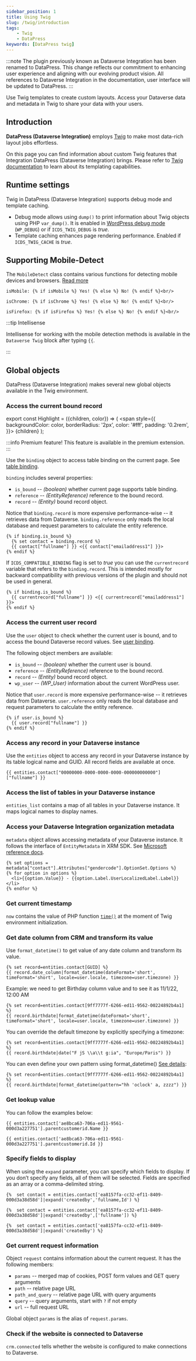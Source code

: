 ```yaml
---
sidebar_position: 1
title: Using Twig
slug: /twig/introduction
tags:
    - Twig
    - DataPress
keywords: [DataPress twig]  
---
```

:::note
The plugin previously known as Dataverse Integration has been renamed to DataPress. This change reflects our commitment to enhancing user experience and aligning with our evolving product vision.
All references to Dataverse Integration in the documentation, user interface will be updated to DataPress.
:::

<p class="lead">Use Twig templates to create custom layouts. Access your Dataverse data and metadata in Twig to share your data with your users.</p>

## Introduction

**DataPress (Dataverse Integration)** employs [Twig](https://twig.symfony.com/) to make most data-rich layout jobs effortless.

On this page you can find information about custom Twig features that Integration DataPress (Dataverse Integration) brings. Please refer to [Twig documentation](https://twig.symfony.com/doc/2.x/templates.html) to learn about its templating capabilities.

## Runtime settings

Twig in DataPress (Dataverse Integration) supports debug mode and template caching.

- Debug mode allows using `dump()` to print information about Twig objects using PHP `var_dump()`. It is enabled in [WordPress debug mode](https://wordpress.org/support/article/debugging-in-wordpress/) (`WP_DEBUG`) or if `ICDS_TWIG_DEBUG` is *true*.
- Template caching enhances page rendering performance. Enabled if `ICDS_TWIG_CACHE` is *true*.

## Supporting Mobile-Detect

The `MobileDetect` class contains various functions for detecting mobile devices and browsers. [Read more](https://github.com/serbanghita/Mobile-Detect)

```twig
isMobile: {% if isMobile %} Yes! {% else %} No! {% endif %}<br/>

isChrome: {% if isChrome %} Yes! {% else %} No! {% endif %}<br/>

isFirefox: {% if isFirefox %} Yes! {% else %} No! {% endif %}<br/>
```

:::tip Intellisense

Intellisense for working with the mobile detection methods is available in the `Dataverse Twig` block after typing `{{`.

:::


## Global objects

DataPress (Dataverse Integration) makes several new global objects available in the Twig environment.

### Access the current bound record 

export const Highlight = ({children, color}) => (
  <span
    style={{
      backgroundColor: color,
      borderRadius: '2px',
      color: '#fff',
      padding: '0.2rem',
    }}>
    {children}
  </span>
);

:::info
Premium feature! This feature is available in the premium extension.
:::

Use the `binding` object to access table binding on the current page. See [table binding](/datapress/binding/table-binding.md).

`binding` includes several properties:

- `is_bound` -- *(boolean)* whether current page supports table binding.
- `reference` -- *(EntityReference)* reference to the bound record.
- `record` -- *(Entity)* bound record object.

Notice that `binding.record` is more expensive performance-wise -- it retrieves data from Dataverse. `binding.reference` only
reads the local database and request parameters to calculate the entity reference.

```twig
{% if binding.is_bound %}
  {% set contact = binding.record %}
  {{ contact["fullname"] }} <{{ contact["emailaddress1"] }}>
{% endif %}
```

If `ICDS_COMPATIBLE_BINDING` flag is set to *true* you can use the `currentrecord` variable that refers to the `binding.record`. This is intended mostly for backward compatibility with previous versions of the plugin and should not be used in general.

```twig
{% if binding.is_bound %}
  {{ currentrecord["fullname"] }} <{{ currentrecord["emailaddress1"] }}>
{% endif %}
```

### Access the current user record 

Use the `user` object to check whether the current user is bound, and to access the bound Dataverse record values. See [user binding](/datapress/binding/user-binding.md).

The following object members are available:

- `is_bound` -- *(boolean)* whether the current user is bound.
- `reference` -- *(EntityReference)* reference to the bound record.
- `record` -- *(Entity)* bound record object.
- `wp_user` -- *(WP_User)* information about the current WordPress user.

Notice that `user.record` is more expensive performance-wise -- it retrieves data from Dataverse. `user.reference` only
reads the local database and request parameters to calculate the entity reference.

```twig
{% if user.is_bound %}
  {{ user.record["fullname"] }}
{% endif %}
```

### Access any record in your Dataverse instance

Use the `entities` object to access any record in your Dataverse instance by its table logical name and GUID. All record fields are available at once.

```twig
{{ entities.contact["00000000-0000-0000-0000-000000000000"]["fullname"] }}
```

### Access the list of tables in your Dataverse instance

`entities_list` contains a map of all tables in your Dataverse instance. It maps logical names to display names.

### Access your Dataverse Integration organization metadata

`metadata` object allows accessing metadata of your Dataverse instance. It follows the interface of `EntityMetadata` in XRM SDK. See [Microsoft reference docs](https://docs.microsoft.com/en-us/dotnet/api/microsoft.xrm.sdk.metadata.entitymetadata).

```twig
{% set options = metadata["contact"].Attributes["gendercode"].OptionSet.Options %}
{% for option in options %}
  <li>{{option.Value}} - {{option.Label.UserLocalizedLabel.Label}}</li>
{% endfor %}
```

### Get current timestamp

`now` contains the value of PHP function [`time()`](https://www.php.net/manual/en/function.time.php) at the moment of Twig environment initialization.

### Get date column from CRM and transform its value

Use `format_datetime()` to get value of any date column and transform its value. 

```twig
{% set record=entities.contact[GUID] %}
{{ record.date_column|format_datetime(dateFormat='short', timeFormat='short', locale=user.locale, timezone=user.timezone) }}
```

Example: we need to get Birthday column value and to see it as 11/1/22, 12:00 AM

```twig
{% set record=entities.contact[9ff7777f-6266-ed11-9562-00224892b4a1] %}
{{ record.birthdate|format_datetime(dateFormat='short', timeFormat='short', locale=user.locale, timezone=user.timezone) }}
```

You can override the default timezone by explicitly specifying a timezone:

```twig
{% set record=entities.contact[9ff7777f-6266-ed11-9562-00224892b4a1] %}
{{ record.birthdate|date("F jS \\a\\t g:ia", "Europe/Paris") }}
```

You can even define your own pattern using format_datetime() [See details](https://unicode-org.github.io/icu/userguide/format_parse/datetime/#time-zone-pattern-usage):

```twig
{% set record=entities.contact[9ff7777f-6266-ed11-9562-00224892b4a1] %}
{{ record.birthdate|format_datetime(pattern="hh 'oclock' a, zzzz") }}
```

### Get lookup value

You can follow the examples below:

```twig
{{ entities.contact['ae8bca63-706a-ed11-9561-000d3a227751'].parentcustomerid.Name }}

{{ entities.contact['ae8bca63-706a-ed11-9561-000d3a227751'].parentcustomerid.Id }}
```

### Specify fields to display

When using the `expand` parameter, you can specify which fields to display. If you don’t specify any fields, all of them will be selected. Fields are specified as an array or a comma-delimited string.

```twig
{%  set contact = entities.contact['ea8157fa-cc32-ef11-8409-000d3a38d58d']|expand('createdby','fullname,Id') %}

{%  set contact = entities.contact['ea8157fa-cc32-ef11-8409-000d3a38d58d']|expand('createdby',['fullname']) %}

{%  set contact = entities.contac​t['ea8157fa-cc32-ef11-8409-000d3a38d58d']|expand('createdby') %}
```

### Get current request information

Object `request` contains information about the current request. It has the following members:

- `params` -- merged map of cookies, POST form values and GET query arguments
- `path` -- relative page URL
- `path_and_query` -- relative page URL with query arguments
- `query` -- query arguments, start with `?` if not empty
- `url` -- full request URL

Global object `params` is the alias of `request.params`.

### Check if the website is connected to Dataverse

`crm.connected` tells whether the website is configured to make connections to Dataverse.
